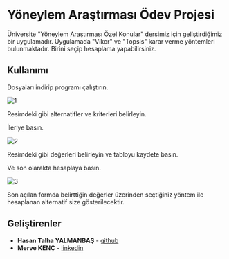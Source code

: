 # Yöneylem Araştırması Ödev Projesi

Üniversite "Yöneylem Araştırması Özel Konular" dersimiz için geliştirdiğimiz bir uygulamadır.
Uygulamada "Vikor" ve "Topsis" karar verme yöntemleri bulunmaktadır.
Birini seçip hesaplama yapabilirsiniz.

## Kullanımı

Dosyaları indirip programı çalıştırın.



![1](https://user-images.githubusercontent.com/8336938/63282391-6624c400-c2b7-11e9-8374-3bc058dcf113.jpg)

Resimdeki gibi alternatifler ve kriterleri belirleyin.

İleriye basın.

![2](https://user-images.githubusercontent.com/8336938/63282505-a1bf8e00-c2b7-11e9-99d9-f3442e294921.jpg)

Resimdeki gibi değerleri belirleyin ve tabloyu kaydete basın.

Ve son olarakta hesaplaya basın.

![3](https://user-images.githubusercontent.com/8336938/63282567-c3b91080-c2b7-11e9-9cce-7f4b8482c79f.jpg)

Son açılan formda belirttiğin değerler üzerinden seçtiğiniz yöntem ile hesaplanan alternatif size gösterilecektir.


## Geliştirenler

* **Hasan Talha YALMANBAŞ**  - [github](https://github.com/hasanyalmanbas)
* **Merve KENÇ** - [linkedin](https://www.linkedin.com/in/merve-ken%C3%A7-6b2a35153/)

